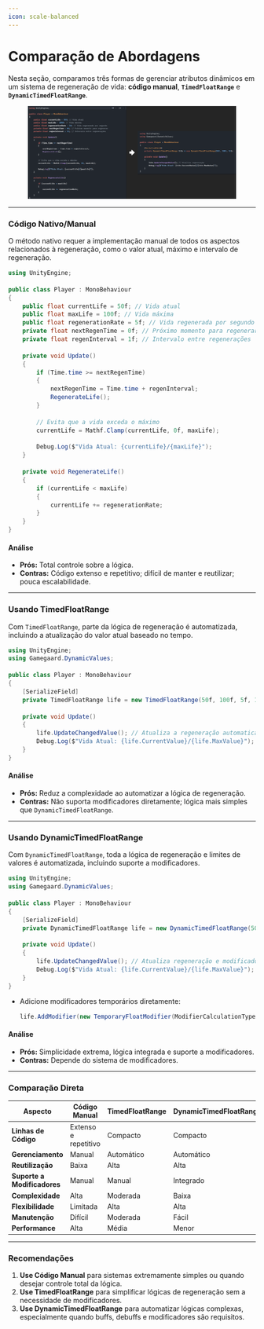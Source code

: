 ```yaml
---
icon: scale-balanced
---
```


# Comparação de Abordagens

Nesta seção, comparamos três formas de gerenciar atributos dinâmicos em um sistema de regeneração de vida: **código manual**, **`TimedFloatRange`** e **`DynamicTimedFloatRange`**.



<figure><img src="../.gitbook/assets/from-to (1).png" alt=""><figcaption></figcaption></figure>

***

### **Código Nativo/Manual**

O método nativo requer a implementação manual de todos os aspectos relacionados à regeneração, como o valor atual, máximo e intervalo de regeneração.

```csharp
using UnityEngine;

public class Player : MonoBehaviour
{
    public float currentLife = 50f; // Vida atual
    public float maxLife = 100f; // Vida máxima
    public float regenerationRate = 5f; // Vida regenerada por segundo
    private float nextRegenTime = 0f; // Próximo momento para regenerar
    private float regenInterval = 1f; // Intervalo entre regenerações

    private void Update()
    {
        if (Time.time >= nextRegenTime)
        {
            nextRegenTime = Time.time + regenInterval;
            RegenerateLife();
        }

        // Evita que a vida exceda o máximo
        currentLife = Mathf.Clamp(currentLife, 0f, maxLife);

        Debug.Log($"Vida Atual: {currentLife}/{maxLife}");
    }

    private void RegenerateLife()
    {
        if (currentLife < maxLife)
        {
            currentLife += regenerationRate;
        }
    }
}
```

#### **Análise**

* **Prós:** Total controle sobre a lógica.
* **Contras:** Código extenso e repetitivo; difícil de manter e reutilizar; pouca escalabilidade.

***

### **Usando TimedFloatRange**

Com `TimedFloatRange`, parte da lógica de regeneração é automatizada, incluindo a atualização do valor atual baseado no tempo.

```csharp
using UnityEngine;
using Gamegaard.DynamicValues;

public class Player : MonoBehaviour
{
    [SerializeField]
    private TimedFloatRange life = new TimedFloatRange(50f, 100f, 5f, 1f); // Regenera 5 por segundo, atualiza a cada 1s

    private void Update()
    {
        life.UpdateChangedValue(); // Atualiza a regeneração automaticamente com base no tempo
        Debug.Log($"Vida Atual: {life.CurrentValue}/{life.MaxValue}");
    }
}
```

#### **Análise**

* **Prós:** Reduz a complexidade ao automatizar a lógica de regeneração.
* **Contras:** Não suporta modificadores diretamente; lógica mais simples que `DynamicTimedFloatRange`.

***

### **Usando DynamicTimedFloatRange**

Com `DynamicTimedFloatRange`, toda a lógica de regeneração e limites de valores é automatizada, incluindo suporte a modificadores.

```csharp
using UnityEngine;
using Gamegaard.DynamicValues;

public class Player : MonoBehaviour
{
    [SerializeField]
    private DynamicTimedFloatRange life = new DynamicTimedFloatRange(50f, 100f, 5f);

    private void Update()
    {
        life.UpdateChangedValue(); // Atualiza regeneração e modificadores automaticamente
        Debug.Log($"Vida Atual: {life.CurrentValue}/{life.MaxValue}");
    }
}
```

*   Adicione modificadores temporários diretamente:

    ```csharp
    life.AddModifier(new TemporaryFloatModifier(ModifierCalculationType.Flat, 10f, 10f, this));
    ```

#### **Análise**

* **Prós:** Simplicidade extrema, lógica integrada e suporte a modificadores.
* **Contras:** Depende do sistema de modificadores.

***

### **Comparação Direta**

| **Aspecto**                 | **Código Manual**    | **TimedFloatRange** | **DynamicTimedFloatRange** |
| --------------------------- | -------------------- | ------------------- | -------------------------- |
| **Linhas de Código**        | Extenso e repetitivo | Compacto            | Compacto                   |
| **Gerenciamento**           | Manual               | Automático          | Automático                 |
| **Reutilização**            | Baixa                | Alta                | Alta                       |
| **Suporte a Modificadores** | Manual               | Manual              | Integrado                  |
| **Complexidade**            | Alta                 | Moderada            | Baixa                      |
| **Flexibilidade**           | Limitada             | Alta                | Alta                       |
| **Manutenção**              | Difícil              | Moderada            | Fácil                      |
| **Performance**             | Alta                 | Média               | Menor                      |

***

### **Recomendações**

1. **Use Código Manual** para sistemas extremamente simples ou quando desejar controle total da lógica.
2. **Use TimedFloatRange** para simplificar lógicas de regeneração sem a necessidade de modificadores.
3. **Use DynamicTimedFloatRange** para automatizar lógicas complexas, especialmente quando buffs, debuffs e modificadores são requisitos.
